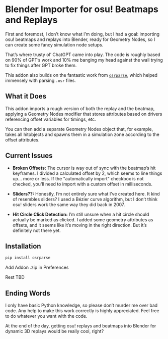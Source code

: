 # Blender Importer for osu! Beatmaps and Replays

First and foremost, I don’t know what I’m doing, but I had a goal: importing osu! beatmaps and replays into Blender, ready for Geometry Nodes, so I can create some fancy simulation node setups.

That’s where trusty ol’ ChatGPT came into play. The code is roughly based on 90% of GPT’s work and 10% me banging my head against the wall trying to fix things after GPT broke them.

This addon also builds on the fantastic work from [`osrparse`](https://github.com/kszlim/osu-replay-parser), which helped immensely with parsing `.osr` files.

## What it Does

This addon imports a rough version of both the replay and the beatmap, applying a Geometry Nodes modifier that stores attributes based on drivers referencing offset variables for timings, etc. 

You can then add a separate Geometry Nodes object that, for example, takes all hitobjects and spawns them in a simulation zone according to the offset attributes.

## Current Issues

- **Broken Offsets:** The cursor is way out of sync with the beatmap’s hit keyframes. I divided a calculated offset by 2, which seems to line things up... more or less. If the "automatically import" checkbox is not checked, you'll need to import with a custom offset in milliseconds.

- **Sliders??:** Honestly, I’m not entirely sure what I’ve created here. It kind of resembles sliders? I used a Bézier curve algorithm, but I don’t think osu! sliders work the same way they did back in 2007.

- **Hit Circle Click Detection:** I’m still unsure when a hit circle should actually be marked as clicked. I added some geometry attributes as offsets, and it seems like it’s moving in the right direction. But it’s definitely not there yet.

## Installation

```bash
pip install osrparse

```
Add Addon .zip in Preferences

Rest TBD

## Ending Words

I only have basic Python knowledge, so please don’t murder me over bad code. Any help to make this work correctly is highly appreciated. Feel free to do whatever you want with the code. 

At the end of the day, getting osu! replays and beatmaps into Blender for dynamic 3D replays would be really cool, right?
